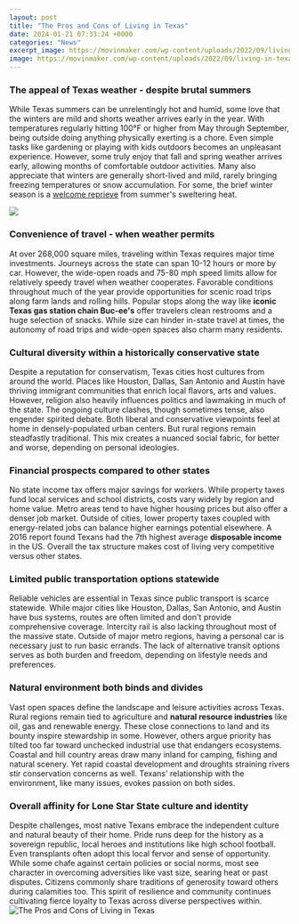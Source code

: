 ```yaml
---
layout: post
title: "The Pros and Cons of Living in Texas"
date: 2024-01-21 07:33:24 +0000
categories: "News"
excerpt_image: https://movinmaker.com/wp-content/uploads/2022/09/living-in-texas-pros-cons-980x493.png
image: https://movinmaker.com/wp-content/uploads/2022/09/living-in-texas-pros-cons-980x493.png
---
```


### The appeal of Texas weather - despite brutal summers
While Texas summers can be unrelentingly hot and humid, some love that the winters are mild and shorts weather arrives early in the year. With temperatures regularly hitting 100°F or higher from May through September, being outside doing anything physically exerting is a chore. Even simple tasks like gardening or playing with kids outdoors becomes an unpleasant experience. However, some truly enjoy that fall and spring weather arrives early, allowing months of comfortable outdoor activities. Many also appreciate that winters are generally short-lived and mild, rarely bringing freezing temperatures or snow accumulation. For some, the brief winter season is a [welcome reprieve](https://store.fi.io.vn/collection/aldinger) from summer's sweltering heat.

![](https://thenextfind.com/wp-content/uploads/2020/06/45-Pros-and-Cons-of-living-in-Texas.jpg)
### Convenience of travel - when weather permits  
At over 268,000 square miles, traveling within Texas requires major time investments. Journeys across the state can span 10-12 hours or more by car. However, the wide-open roads and 75-80 mph speed limits allow for relatively speedy travel when weather cooperates. Favorable conditions throughout much of the year provide opportunities for scenic road trips along farm lands and rolling hills. Popular stops along the way like **iconic Texas gas station chain Buc-ee's** offer travelers clean restrooms and a huge selection of snacks. While size can hinder in-state travel at times, the autonomy of road trips and wide-open spaces also charm many residents.
### Cultural diversity within a historically conservative state
Despite a reputation for conservatism, Texas cities host cultures from around the world. Places like Houston, Dallas, San Antonio and Austin have thriving immigrant communities that enrich local flavors, arts and values. However, religion also heavily influences politics and lawmaking in much of the state. The ongoing culture clashes, though sometimes tense, also engender spirited debate. Both liberal and conservative viewpoints feel at home in densely-populated urban centers. But rural regions remain steadfastly traditional. This mix creates a nuanced social fabric, for better and worse, depending on personal ideologies.
### Financial prospects compared to other states  
No state income tax offers major savings for workers. While property taxes fund local services and school districts, costs vary widely by region and home value. Metro areas tend to have higher housing prices but also offer a denser job market. Outside of cities, lower property taxes coupled with energy-related jobs can balance higher earnings potential elsewhere. A 2016 report found Texans had the 7th highest average **disposable income** in the US. Overall the tax structure makes cost of living very competitive versus other states.
### Limited public transportation options statewide
Reliable vehicles are essential in Texas since public transport is scarce statewide. While major cities like Houston, Dallas, San Antonio, and Austin have bus systems, routes are often limited and don't provide comprehensive coverage. Intercity rail is also lacking throughout most of the massive state. Outside of major metro regions, having a personal car is necessary just to run basic errands. The lack of alternative transit options serves as both burden and freedom, depending on lifestyle needs and preferences.
### Natural environment both binds and divides  
Vast open spaces define the landscape and leisure activities across Texas. Rural regions remain tied to agriculture and **natural resource industries** like oil, gas and renewable energy. These close connections to land and its bounty inspire stewardship in some. However, others argue priority has tilted too far toward unchecked industrial use that endangers ecosystems. Coastal and hill country areas draw many inland for camping, fishing and natural scenery. Yet rapid coastal development and droughts straining rivers stir conservation concerns as well. Texans' relationship with the environment, like many issues, evokes passion on both sides.
### Overall affinity for Lone Star State culture and identity  
Despite challenges, most native Texans embrace the independent culture and natural beauty of their home. Pride runs deep for the history as a sovereign republic, local heroes and institutions like high school football. Even transplants often adopt this local fervor and sense of opportunity. While some chafe against certain policies or social norms, most see character in overcoming adversities like vast size, searing heat or past disputes. Citizens commonly share traditions of generosity toward others during calamities too. This spirit of resilience and community continues cultivating fierce loyalty to Texas across diverse perspectives within.
![The Pros and Cons of Living in Texas](https://movinmaker.com/wp-content/uploads/2022/09/living-in-texas-pros-cons-980x493.png)